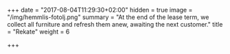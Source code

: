 +++
date = "2017-08-04T11:29:30+02:00"
hidden = true
image = "/img/hemmlis-fotolj.png"
summary = "At the end of the lease term, we collect all furniture and refresh them anew, awaiting the next customer."
title = "Rekate"
weight = 6

+++
